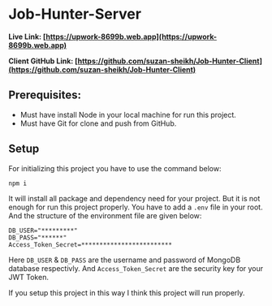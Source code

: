 # Job-Hunter-Server

**Live Link: [https://upwork-8699b.web.app](https://upwork-8699b.web.app)**

**Client GitHub Link: [https://github.com/suzan-sheikh/Job-Hunter-Client](https://github.com/suzan-sheikh/Job-Hunter-Client)**

## Prerequisites:

- Must have install Node in your local machine for run this project.
- Must have Git for clone and push from GitHub.

## Setup

For initializing this project you have to use the command below:

```sh
npm i
```

It will install all package and dependency need for your project. But it is not enough for run this project properly. You have to add a `.env` file in your root.
And the structure of the environment file are given below:

```env
DB_USER="*********"
DB_PASS="******"
Access_Token_Secret=*************************
```

Here `DB_USER` & `DB_PASS` are the username and password of MongoDB database respectivly. And `Access_Token_Secret` are the security key for your JWT Token.

If you setup this project in this way I think this project will run properly.